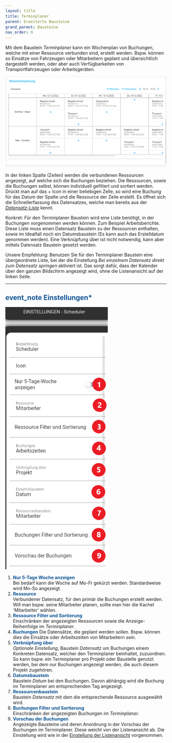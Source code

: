 ```yaml
---
layout: title
title: Terminplaner
parent: Erweiterte Bausteine
grand_parent: Bausteine
nav_order: 9
---
```


Mit dem Baustein _Terminplaner_ kann ein Wochenplan von Buchungen, welche mit einer Ressource verbunden sind, erstellt werden.
Bspw. können so Einsätze von Fahrzeugen oder Mitarbeitern geplant und übersichtlich dargestellt werden, oder aber auch Verfügbarkeiten
von Transportfahrzeugen oder Arbeitsgeräten.

![1scheduler](\assets\record-spec-settings\1scheduler.png '1scheduler')

In der linken Spalte (Zeilen) werden die verbundenen Ressourcen angezeigt, auf welche sich die Buchungen beziehen.
Die Ressourcen, sowie die Buchungen selbst, können individuell gefiltert und sortiert werden.
Drückt man auf das + Icon in einer beliebigen Zelle, so wird eine Buchung für das Datum der Spalte und die Ressource der Zeile erstellt.
Es öffnet sich die Schnellerfassung des Datensatzes, welche man bereits aus der [_Datensatz-Liste_](/docs/record-spec-settings/grand-child-expanded/record-list.html) kennt.

Konkret:
Für den Terminplaner Baustein wird eine Liste benötigt, in der Buchungen vorgenommen werden können. Zum Beispiel Arbeitsberichte.
Diese Liste muss einen Datensatz Baustein zu der Ressourcen enthalten, sowie im Idealfall noch ein Datumsbaustein (Es kann auch das Erstelldatum genommen werden).
Eine Verknüpfung über ist nicht notwendig, kann aber mittels Datensatz Baustein gesetzt werden.

Unsere Empfehlung:
Benutzen Sie für den Terminplaner Baustein eine übergeordnete Liste, bei der die Einstellung _Bei einzelnem Datensatz direkt zum Datensatz springen_ aktiviert ist.
Das sorgt dafür, dass der Kalender über den ganzen Bildschirm angezeigt wird, ohne die Listenansicht auf der linken Seite.

---

## <span style="color:#0b5394"><span class="material-icons">event_note</span> **Einstellungen\***</span>

![2scheduler](\assets\record-spec-settings\2scheduler.png '2scheduler')

1. <span style="color:#0b5394">**Nur 5-Tage Woche anzeigen**</span>  
   Bei bedarf kann die Woche auf Mo-Fr gekürzt werden. Standardweise wird Mo-So angezeigt.
2. <span style="color:#0b5394">**Ressource**</span>  
   Verbundener Datensatz, für den primär die Buchungen erstellt werden. Will man bspw. seine Mitarbeiter planen, sollte man hier die Kachel 'Mitarbeiter' wählen.
3. <span style="color:#0b5394">**Ressource Filter und Sortierung**</span>  
   Einschränken der angezeigten Ressourcen sowie die Anzeige-Reihenfolge im _Terminplaner_.
4. <span style="color:#0b5394">**Buchungen**</span>
   Die Datensätze, die geplant werden sollen. Bspw. können dies die Einsätze oder Arbeitszeiten von Mitarbeitern sein.
5. <span style="color:#0b5394">**Verknüpfung über**</span>  
   _Optionale Einstellung_, Baustein _Datensatz_ um Buchungen einem Konkreten Datensatz, welcher den Terminplaner beinhaltet, zuzuordnen. So kann bspw. ein Terminplaner pro Projekt oder Baustelle genutzt werden, bei dem nur Buchungen angezeigt werden, die auch diesem Projekt zugehören.
6. <span style="color:#0b5394">**Datumsbaustein**</span>  
   Baustein _Datum_ bei den Buchungen. Davon abhängig wird die Buchung im Terminplaner am entsprechenden Tag angezeigt.
7. <span style="color:#0b5394">**Ressourcenbaustein**</span>  
   Baustein _Datensatz_ mit dem die entsprechende Ressource ausgewählt wird.
8. <span style="color:#0b5394">**Buchungen Filter und Sortierung**</span>  
   Einschränken der angezeigten Buchungen im _Terminplaner_.
9. <span style="color:#0b5394">**Vorschau der Buchungen**</span>  
   Angezeigte Bausteine und deren Anordnung in der Vorschau der Buchungen im Terminplaner. Diese weicht von der Listenansicht ab.
   Die Einstellung wird wie in der [Einstellung der Listenansicht](/docs/design-mode-settings.html#designmodus-liste) vorgenommen.
